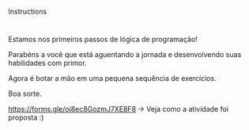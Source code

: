 Instructions

#
Estamos nos primeiros passos de lógica de programação!

Parabéns a você que está aguentando a jornada e desenvolvendo suas habilidades com primor.

Agora é botar a mão em uma pequena sequência de exercícios.

Boa sorte.

https://forms.gle/oi8ec8GozmJ7XE8F8 -> Veja como a atividade foi proposta :)
